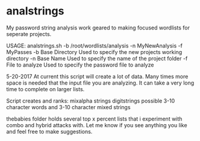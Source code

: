 # analstrings
My password string analysis work geared to making focused wordlists for seperate projects.

USAGE:  analstrings.sh -b /root/wordlists/analysis -n MyNewAnalysis -f MyPasses
-b Base Directory    Used to specify the new projects working directory
-n Base Name         Used to specify the name of the project folder
-f File to analyze   Used to specify the password file to analyze


5-20-2017
At current this script will create a lot of data. Many times more space is needed that the input file you are analyzing. It can take a very long time to complete on larger lists. 

Script creates and ranks:
mixalpha strings
digitstrings
possible 3-10 character words
and 3-10 character mixed strings

thebabies folder holds several top x percent lists that i experiment with combo and hybrid attacks with.  Let me know if you see anything you like and feel free to make suggestions.
